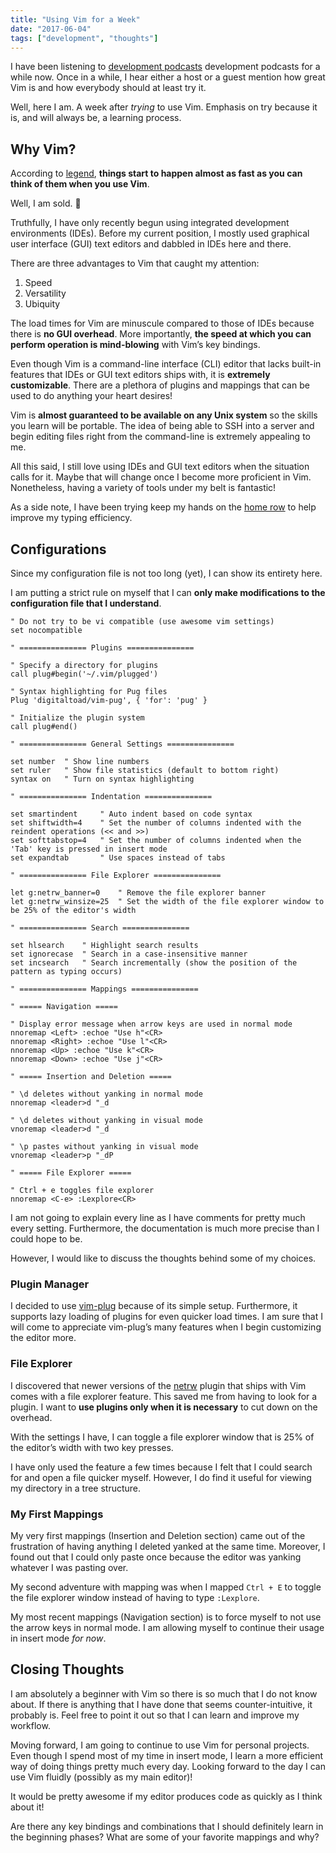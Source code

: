 ```yaml
---
title: "Using Vim for a Week"
date: "2017-06-04"
tags: ["development", "thoughts"]
---
```


I have been listening to [development podcasts](/blog/podcasts-to-listen-to-in-2017) development podcasts for a while now. Once in a while, I hear either a host or a guest mention how great Vim is and how everybody should at least try it.

Well, here I am. A week after *trying* to use Vim. Emphasis on try because it is, and will always be, a learning process.

## Why Vim?

According to [legend](https://www.quora.com/What-are-the-advantages-and-disadvantages-of-using-Vim-as-your-main-code-editor/answer/Abhinav-Pratap-Singh-4?srid=uNVXW), **things start to happen almost as fast as you can think of them when you use Vim**.

Well, I am sold. 🙂

Truthfully, I have only recently begun using integrated development environments (IDEs). Before my current position, I mostly used graphical user interface (GUI) text editors and dabbled in IDEs here and there.

There are three advantages to Vim that caught my attention:

1. Speed
2. Versatility
3. Ubiquity

The load times for Vim are minuscule compared to those of IDEs because there is **no GUI overhead**. More importantly, **the speed at which you can perform operation is mind-blowing** with Vim’s key bindings.

Even though Vim is a command-line interface (CLI) editor that lacks built-in features that IDEs or GUI text editors ships with, it is **extremely customizable**. There are a plethora of plugins and mappings that can be used to do anything your heart desires!

Vim is **almost guaranteed to be available on any Unix system** so the skills you learn will be portable. The idea of being able to SSH into a server and begin editing files right from the command-line is extremely appealing to me.

All this said, I still love using IDEs and GUI text editors when the situation calls for it. Maybe that will change once I become more proficient in Vim. Nonetheless, having a variety of tools under my belt is fantastic!

As a side note, I have been trying keep my hands on the [home row](https://www.computerhope.com/jargon/h/hrk.htm) to help improve my typing efficiency.

## Configurations

Since my configuration file is not too long (yet), I can show its entirety here.

I am putting a strict rule on myself that I can **only make modifications to the configuration file that I understand**.

```vim
" Do not try to be vi compatible (use awesome vim settings)
set nocompatible

" =============== Plugins ===============

" Specify a directory for plugins
call plug#begin('~/.vim/plugged')

" Syntax highlighting for Pug files
Plug 'digitaltoad/vim-pug', { 'for': 'pug' }

" Initialize the plugin system
call plug#end()

" =============== General Settings ===============

set number  " Show line numbers
set ruler   " Show file statistics (default to bottom right)
syntax on   " Turn on syntax highlighting

" =============== Indentation ===============

set smartindent     " Auto indent based on code syntax
set shiftwidth=4    " Set the number of columns indented with the reindent operations (<< and >>)
set softtabstop=4   " Set the number of columns indented when the 'Tab' key is pressed in insert mode
set expandtab       " Use spaces instead of tabs

" =============== File Explorer ===============

let g:netrw_banner=0    " Remove the file explorer banner
let g:netrw_winsize=25  " Set the width of the file explorer window to be 25% of the editor's width

" =============== Search ===============

set hlsearch    " Highlight search results
set ignorecase  " Search in a case-insensitive manner
set incsearch   " Search incrementally (show the position of the pattern as typing occurs)

" =============== Mappings ===============

" ===== Navigation =====

" Display error message when arrow keys are used in normal mode
nnoremap <Left> :echoe "Use h"<CR>
nnoremap <Right> :echoe "Use l"<CR>
nnoremap <Up> :echoe "Use k"<CR>
nnoremap <Down> :echoe "Use j"<CR>

" ===== Insertion and Deletion =====

" \d deletes without yanking in normal mode
nnoremap <leader>d "_d

" \d deletes without yanking in visual mode
vnoremap <leader>d "_d

" \p pastes without yanking in visual mode
vnoremap <leader>p "_dP

" ===== File Explorer =====

" Ctrl + e toggles file explorer
nnoremap <C-e> :Lexplore<CR>
```

I am not going to explain every line as I have comments for pretty much every setting. Furthermore, the documentation is much more precise than I could hope to be.

However, I would like to discuss the thoughts behind some of my choices.

### Plugin Manager

I decided to use [vim-plug](https://github.com/junegunn/vim-plug) because of its simple setup. Furthermore, it supports lazy loading of plugins for even quicker load times. I am sure that I will come to appreciate vim-plug’s many features when I begin customizing the editor more.

### File Explorer

I discovered that newer versions of the [netrw](http://www.vim.org/scripts/script.php?script_id=1075)  plugin that ships with Vim comes with a file explorer feature. This saved me from having to look for a plugin. I want to **use plugins only when it is necessary** to cut down on the overhead.

With the settings I have, I can toggle a file explorer window that is 25% of the editor’s width with two key presses.

I have only used the feature a few times because I felt that I could search for and open a file quicker myself. However, I do find it useful for viewing my directory in a tree structure.

### My First Mappings

My very first mappings (Insertion and Deletion section) came out of the frustration of having anything I deleted yanked at the same time. Moreover, I found out that I could only paste once because the editor was yanking whatever I was pasting over.

My second adventure with mapping was when I mapped `Ctrl + E` to toggle the file explorer window instead of having to type `:Lexplore`.

My most recent mappings (Navigation section) is to force myself to not use the arrow keys in normal mode. I am allowing myself to continue their usage in insert mode *for now*.

## Closing Thoughts

I am absolutely a beginner with Vim so there is so much that I do not know about. If there is anything that I have done that seems counter-intuitive, it probably is. Feel free to point it out so that I can learn and improve my workflow.

Moving forward, I am going to continue to use Vim for personal projects. Even though I spend most of my time in insert mode, I learn a more efficient way of doing things pretty much every day. Looking forward to the day I can use Vim fluidly (possibly as my main editor)!

It would be pretty awesome if my editor produces code as quickly as I think about it!

Are there any key bindings and combinations that I should definitely learn in the beginning phases? What are some of your favorite mappings and why?
